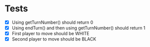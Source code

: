 Tests
=================
* [X] Using getTurnNumber() should return 0
* [X] Using endTurn() and then using getTurnNumber() should return 1
* [X] First player to move should be WHITE
* [X] Second player to move should be BLACK